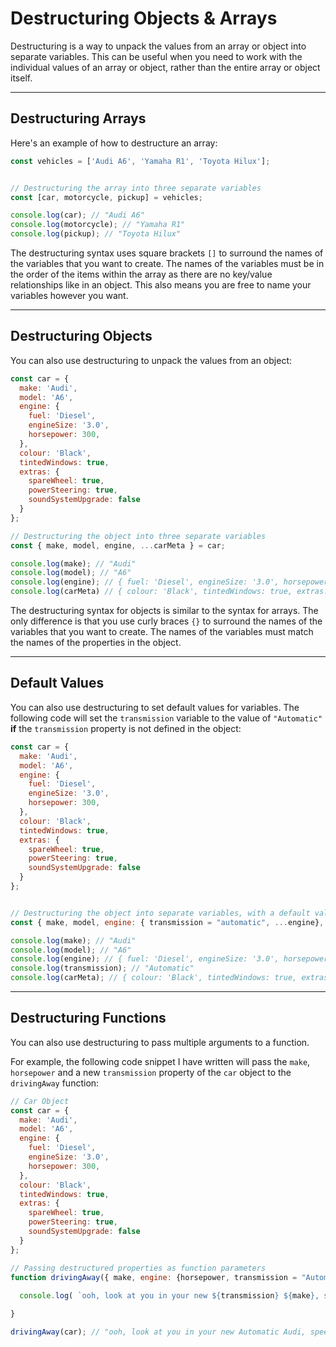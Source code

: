 # Destructuring Objects & Arrays

Destructuring is a way to unpack the values from an array or object into separate variables. This can be useful when you need to work with the individual values of an array or object, rather than the entire array or object itself.

---

## Destructuring Arrays

Here's an example of how to destructure an array:

```js
const vehicles = ['Audi A6', 'Yamaha R1', 'Toyota Hilux'];


// Destructuring the array into three separate variables
const [car, motorcycle, pickup] = vehicles;

console.log(car); // "Audi A6"
console.log(motorcycle); // "Yamaha R1"
console.log(pickup); // "Toyota Hilux"
```

The destructuring syntax uses square brackets `[]` to surround the names of the variables that you want to create. The names of the variables must be in the order of the items within the array as there are no key/value relationships like in an object. This also means you are free to name your variables however you want.

---

## Destructuring Objects

You can also use destructuring to unpack the values from an object:

```js
const car = {
  make: 'Audi',
  model: 'A6',
  engine: {
    fuel: 'Diesel',
    engineSize: '3.0',
    horsepower: 300,
  },
  colour: 'Black',
  tintedWindows: true,
  extras: {
    spareWheel: true,
    powerSteering: true,
    soundSystemUpgrade: false
  }
};

// Destructuring the object into three separate variables
const { make, model, engine, ...carMeta } = car;

console.log(make); // "Audi"
console.log(model); // "A6"
console.log(engine); // { fuel: 'Diesel', engineSize: '3.0', horsepower: 300 }
console.log(carMeta) // { colour: 'Black', tintedWindows: true, extras: { spareWheel: true, powerSteering: true, soundSystemUpgrade: false } }
```

The destructuring syntax for objects is similar to the syntax for arrays. The only difference is that you use curly braces `{}` to surround the names of the variables that you want to create. The names of the variables must match the names of the properties in the object.

---

## Default Values

You can also use destructuring to set default values for variables. The following code will set the `transmission` variable to the value of `"Automatic"` **if** the `transmission` property is not defined in the object:

```js
const car = {
  make: 'Audi',
  model: 'A6',
  engine: {
    fuel: 'Diesel',
    engineSize: '3.0',
    horsepower: 300,
  },
  colour: 'Black',
  tintedWindows: true,
  extras: {
    spareWheel: true,
    powerSteering: true,
    soundSystemUpgrade: false
  }
};


// Destructuring the object into separate variables, with a default value for transmission
const { make, model, engine: { transmission = "automatic", ...engine}, ...carMeta  } = car;

console.log(make); // "Audi"
console.log(model); // "A6"
console.log(engine); // { fuel: 'Diesel', engineSize: '3.0', horsepower: 300 }
console.log(transmission); // "Automatic"
console.log(carMeta); // { colour: 'Black', tintedWindows: true, extras: { spareWheel: true, powerSteering: true, soundSystemUpgrade: false } }
```

---

## Destructuring Functions

You can also use destructuring to pass multiple arguments to a function. 

For example, the following code snippet I have written will pass the `make`, `horsepower` and a new `transmission` property of the `car` object to the `drivingAway` function:

```js
// Car Object 
const car = {
  make: 'Audi',
  model: 'A6',
  engine: {
    fuel: 'Diesel',
    engineSize: '3.0',
    horsepower: 300,
  },
  colour: 'Black',
  tintedWindows: true,
  extras: {
    spareWheel: true,
    powerSteering: true,
    soundSystemUpgrade: false
  }
};

// Passing destructured properties as function parameters 
function drivingAway({ make, engine: {horsepower, transmission = "Automatic"} }) {
    
  console.log( `ooh, look at you in your new ${transmission} ${make}, speeding off with your ${horsepower}bhp.`);

}

drivingAway(car); // "ooh, look at you in your new Automatic Audi, speeding off with your 300bhp."
```
